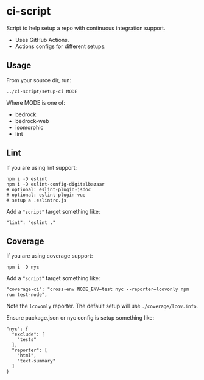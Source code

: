 # ci-script

Script to help setup a repo with continuous integration support.

- Uses GitHub Actions.
- Actions configs for different setups.

## Usage

From your source dir, run:

    ../ci-script/setup-ci MODE

Where MODE is one of:

- bedrock
- bedrock-web
- isomorphic
- lint

## Lint

If you are using lint support:

    npm i -D eslint
    npm i -D eslint-config-digitalbazaar
    # optional: eslint-plugin-jsdoc
    # optional: eslint-plugin-vue
    # setup a .eslintrc.js

Add a `"script"` target something like:

    "lint": "eslint ."

## Coverage

If you are using coverage support:

    npm i -D nyc

Add a `"script"` target something like:

    "coverage-ci": "cross-env NODE_ENV=test nyc --reporter=lcovonly npm run test-node",

Note the `lcovonly` reporter. The default setup will use `./coverage/lcov.info`.

Ensure package.json or nyc config is setup something like:

    "nyc": {
      "exclude": [
        "tests"
      ],
      "reporter": [
        "html",
        "text-summary"
      ]
    }
